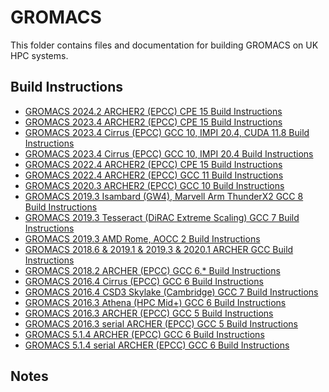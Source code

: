 GROMACS
=======

This folder contains files and documentation for building GROMACS on UK HPC systems.

Build Instructions
------------------

* [GROMACS 2024.2 ARCHER2 (EPCC) CPE 15 Build Instructions](ARCHER2_2024.2_cpe15.md)
* [GROMACS 2023.4 ARCHER2 (EPCC) CPE 15 Build Instructions](ARCHER2_2023.4_cpe15.md)
* [GROMACS 2023.4 Cirrus (EPCC) GCC 10, IMPI 20.4, CUDA 11.8 Build Instructions](Cirrus_2023.4_GPU.md)
* [GROMACS 2023.4 Cirrus (EPCC) GCC 10, IMPI 20.4 Build Instructions](Cirrus_2023.4.md)
* [GROMACS 2022.4 ARCHER2 (EPCC) CPE 15 Build Instructions](ARCHER2_2022.4_cpe15.md)
* [GROMACS 2022.4 ARCHER2 (EPCC) GCC 11 Build Instructions](ARCHER2_2022.4_gcc11.md)
* [GROMACS 2020.3 ARCHER2 (EPCC) GCC 10 Build Instructions](ARCHER2_2020.3_gcc10.md)
* [GROMACS 2019.3 Isambard (GW4), Marvell Arm ThunderX2 GCC 8 Build Instructions](Isambard_2019.3_gcc8.md)
* [GROMACS 2019.3 Tesseract (DiRAC Extreme Scaling) GCC 7 Build Instructions](Tesseract_2019.3_gcc7.md)
* [GROMACS 2019.3 AMD Rome, AOCC 2 Build Instructions](AMD_Rome_2019.3_aocc2.md)
* [GROMACS 2018.6 & 2019.1 & 2019.3 & 2020.1 ARCHER GCC Build Instructions](ARCHER_2018.6_gcc6_ivybrg.md)
* [GROMACS 2018.2 ARCHER (EPCC) GCC 6.* Build Instructions](ARCHER_2018.2_gcc6_ivybrg.md)
* [GROMACS 2016.4 Cirrus (EPCC) GCC 6 Build Instructions](Cirrus_2016.3_gcc6.md)
* [GROMACS 2016.4 CSD3 Skylake (Cambridge) GCC 7 Build Instructions](CSD3Skylake_2016.4_gcc7.md)
* [GROMACS 2016.3 Athena (HPC Mid+) GCC 6 Build Instructions](Athena_2016.3_gcc6.md)
* [GROMACS 2016.3 ARCHER (EPCC) GCC 5 Build Instructions](ARCHER_2016.3_gcc5_ivybrg.md)
* [GROMACS 2016.3 serial ARCHER (EPCC) GCC 5 Build Instructions](ARCHER_2016.3_gcc5_serial_x86-64.md)
* [GROMACS 5.1.4 ARCHER (EPCC) GCC 6 Build Instructions](ARCHER_5.1.4_gcc6_ivybrg.md)
* [GROMACS 5.1.4 serial ARCHER (EPCC) GCC 6 Build Instructions](ARCHER_5.1.4_gcc6_serial_x86-64.md)

Notes
-----

